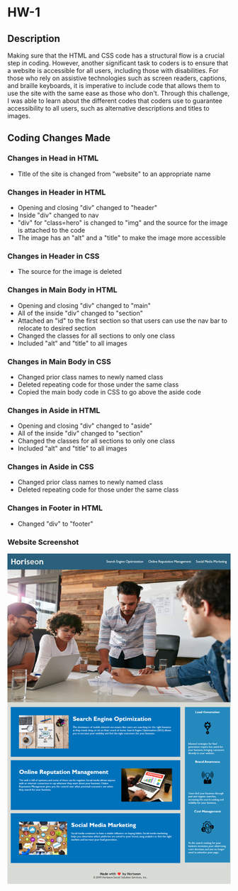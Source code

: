 # HW-1

## Description
Making sure that the HTML and CSS code has a structural flow is a crucial step in coding. However, another significant task to coders is to ensure that a website is accessible for all users, including those with disabilities. For those who rely on assistive technologies such as screen readers, captions, and braille keyboards, it is imperative to include code that allows them to use the site with the same ease as those who don't. Through this challenge, I was able to learn about the different codes that coders use to guarantee accessibility to all users, such as alternative descriptions and titles to images. 

## Coding Changes Made

### Changes in Head in HTML
- Title of the site is changed from "website" to an appropriate name

### Changes in Header in HTML
- Opening and closing "div" changed to "header"
- Inside "div" changed to nav
- "div" for "class=hero" is changed to "img" and the source for the image is attached to the code
- The image has an "alt" and a "title" to make the image more accessible

### Changes in Header in CSS
- The source for the image is deleted

### Changes in Main Body in HTML
- Opening and closing "div" changed to "main"
- All of the inside "div" changed to "section"
- Attached an "id" to the first section so that users can use the nav bar to relocate to desired section
- Changed the classes for all sections to only one class
- Included "alt" and "title" to all images

### Changes in Main Body in CSS
- Changed prior class names to newly named class
- Deleted repeating code for those under the same class
- Copied the main body code in CSS to go above the aside code

### Changes in Aside in HTML
- Opening and closing "div" changed to "aside"
- All of the inside "div" changed to "section"
- Changed the classes for all sections to only one class
- Included "alt" and "title" to all images

### Changes in Aside in CSS
- Changed prior class names to newly named class
- Deleted repeating code for those under the same class

### Changes in Footer in HTML
- Changed "div" to "footer"

### Website Screenshot
![Alttext](/assets/images/full-website.png)